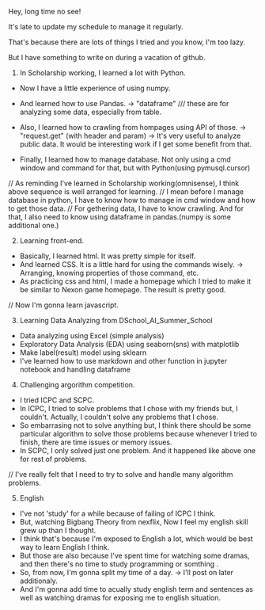 Hey, long time no see!

It's late to update my schedule to manage it regularly.

That's because there are lots of things I tried and you know, I'm too lazy.

But I have something to write on during a vacation of github.

1. In Scholarship working, I learned a lot with Python.

  - Now I have a little experience of using numpy.
  - And learned how to use Pandas. -> "dataframe"
  /// these are for analyzing some data, especially from table.
  
  - Also, I learned how to crawling from hompages using API of those. -> "request.get" (with header and param)
      -> It's very useful to analyze public data. It would be interesting work if I get some benefit from that.
  
  - Finally, I learned how to manage database. Not only using a cmd window and command for that, but with Python(using pymusql.cursor) 
  
  // As reminding I've learned in Scholarship working(omnisense), I think above sequence is well arranged for learning.
  // I mean before I manage database in python, I have to know how to manage in cmd window and how to get those data.
  // For gethering data, I have to know crawling. And for that, I also need to know using dataframe in pandas.(numpy is some additional one.)

2. Learning front-end.
 - Basically, I learned html. It was pretty simple for itself.
 - And learned CSS. It is a little hard for using the commands wisely.
  -> Arranging, knowing properties of those command, etc.
 - As practicing css and html, I made a homepage which I tried to make it be similar to Nexon game homepage. The result is pretty good.

 // Now I'm gonna learn javascript.

3. Learning Data Analyzing from DSchool_AI_Summer_School
  - Data analyzing using Excel (simple analysis)
  - Exploratory Data Analysis (EDA) using seaborn(sns) with matplotlib
  - Make label(result) model using sklearn
  - I've learned how to use markdown and other function in jupyter notebook and handling dataframe
  
4. Challenging argorithm competition.
 - I tried ICPC and SCPC.
 - In ICPC, I tried to solve problems that I chose with my friends but, I couldn't. Actually, I couldn't solve any problems that I chose.
 - So embarrasing not to solve anything but, I think there should be some particular algorithm to solve those problems 
   because whenever I tried to finish, there are time issues or memory issues.
 - In SCPC, I only solved just one problem. And it happened like above one for rest of problems.

 // I've really felt that I need to try to solve and handle many algorithm problems.
 
5. English
 - I've not 'study' for a while because of failing of ICPC I think.
 - But, watching Bigbang Theory from nexflix, Now I feel my english skill grew up than I thought.
 - I think that's because I'm exposed to English a lot, which would be best way to learn English I think.
 - But those are also because I've spent time for watching some dramas, and then there's no time to study programming or somthing .
 - So, from now, I'm gonna split my time of a day. -> I'll post on later additionaly.
 - And I'm gonna add time to acually study english term and sentences as well as watching dramas for exposing me to english situation.
